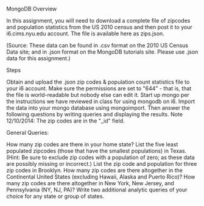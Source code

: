 MongoDB
Overview

In this assignment, you will need to download a complete file of zipcodes and population statistics from the US 2010 census and then post it to your i6.cims.nyu.edu account. The file is available here as zips.json.

(Source: These data can be found in .csv format on the 2010 US Census Data site; and in .json format on the MongoDB tutorials site. Please use .json data for this assignment.)

Steps

Obtain and upload the .json zip codes & population count statistics file to your i6 account. Make sure the permissions are set to "644" - that is, that the file is world-readable but nobody else can edit it.
Start up mongo per the instructions we have reviewed in class for using mongodb on i6.
Import the data into your mongo database using mongoimport.
Then answer the following questions by writing queries and displaying the results. Note 12/10/2014: The zip codes are in the "_id" field.

General Queries:

How many zip codes are there in your home state?
List the five least populated zipcodes (those that have the smallest populations) in Texas. (Hint: Be sure to exclude zip codes with a population of zero; as these data are possibly missing or incorrect.)
List the zip code and population for three zip codes in Brooklyn.
How many zip codes are there altogether in the Continental United States (excluding Hawaii, Alaska and Puerto Rico)?
How many zip codes are there altogether in New York, New Jersey, and Pennsylvania (NY, NJ, PA)?
Write two additional analytic queries of your choice for any state or group of states.